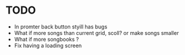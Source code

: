 # TODO

- In promter back button styill has bugs
- What if more songs than current grid, scoll? or make songs smaller
- What if more songbooks ?
- Fix having a loading screen
